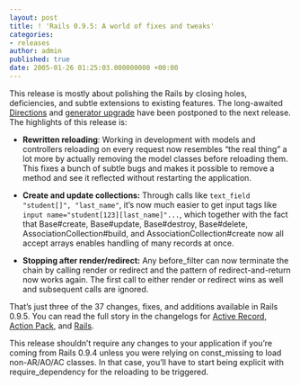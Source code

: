 ```yaml
---
layout: post
title: ! 'Rails 0.9.5: A world of fixes and tweaks'
categories:
- releases
author: admin
published: true
date: 2005-01-26 01:25:03.000000000 +00:00
---
```

<p>This release is mostly about polishing the Rails by closing holes, deficiencies, and subtle extensions to existing features. The long-awaited <a href="http://www.soapbx.com/viewer/show/34">Directions</a> and <a href="http://dev.rubyonrails.com/ticket/487">generator upgrade</a> have been postponed to the next release. The highlights of this release is:</p>
<ul>
	<li><strong>Rewritten reloading</strong>: Working in development with models and controllers reloading on every request now resembles &#8220;the real thing&#8221; a lot more by actually removing the model classes before reloading them. This fixes a bunch of subtle bugs and makes it possible to remove a method and see it reflected without restarting the application.</li>
</ul>
<ul>
	<li><strong>Create and update collections:</strong> Through calls like <code>text_field "student[]", "last_name"</code>, it&#8217;s now much easier to get input tags like <code>input name="student[123][last_name]"...</code>, which together with the fact that Base#create, Base#update, Base#destroy, Base#delete, AssociationCollection#build, and AssociationCollection#create now all accept arrays enables handling of many records at once.</li>
</ul>
<ul>
	<li><strong>Stopping after render/redirect:</strong> Any before_filter can now terminate the chain by calling render or redirect and the pattern of redirect-and-return now works again. The first call to either render or redirect wins as well and subsequent calls are ignored.</li>
</ul>
<p>That&#8217;s just three of the 37 changes, fixes, and additions available in Rails 0.9.5. You can read the full story in the changelogs for <a href="http://ar.rubyonrails.com/files/CHANGELOG.html">Active Record</a>, <a href="http://ap.rubyonrails.com/files/CHANGELOG.html">Action Pack</a>, and <a href="http://rails.rubyonrails.com/files/CHANGELOG.html">Rails</a>.</p>
<p>This release shouldn&#8217;t require any changes to your application if you&#8217;re coming from Rails 0.9.4 unless you were relying on const_missing to load non-AR/AO/AC classes. In that case, you&#8217;ll have to start being explicit with require_dependency for the reloading to be triggered.</p>